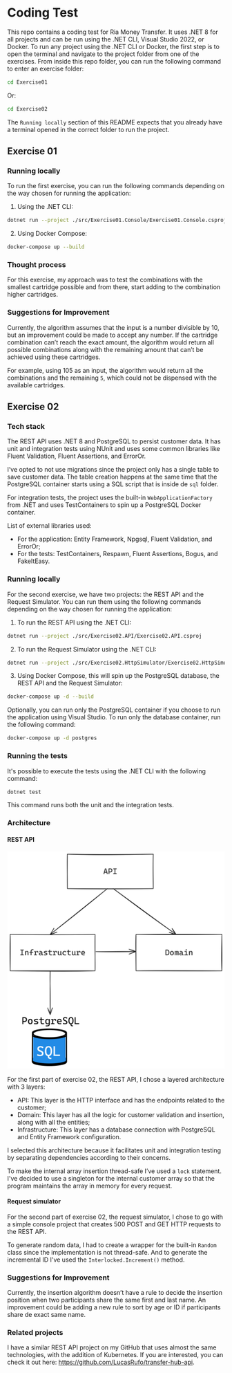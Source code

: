 # Coding Test

This repo contains a coding test for Ria Money Transfer. It uses .NET 8 for all projects and can be run using the .NET CLI, Visual Studio 2022, or Docker. To run any project using the .NET CLI or Docker, the first step is to open the terminal and navigate to the project folder from one of the exercises. From inside this repo folder, you can run the following command to enter an exercise folder:

```bash
cd Exercise01
```

Or:

```bash
cd Exercise02
```

The `Running locally` section of this README expects that you already have a terminal opened in the correct folder to run the project.

## Exercise 01

### Running locally

To run the first exercise, you can run the following commands depending on the way chosen for running the application:

1. Using the .NET CLI:

```bash
dotnet run --project ./src/Exercise01.Console/Exercise01.Console.csproj
```

2. Using Docker Compose:

```bash
docker-compose up --build
```

### Thought process

For this exercise, my approach was to test the combinations with the smallest cartridge possible and from there, start adding to the combination higher cartridges. 

### Suggestions for Improvement

Currently, the algorithm assumes that the input is a number divisible by 10, but an improvement could be made to accept any number. If the cartridge combination can’t reach the exact amount, the algorithm would return all possible combinations along with the remaining amount that can’t be achieved using these cartridges.

For example, using 105 as an input, the algorithm would return all the combinations and the remaining `5`, which could not be dispensed with the available cartridges.

## Exercise 02

### Tech stack

The REST API uses .NET 8 and PostgreSQL to persist customer data. It has unit and integration tests using NUnit and uses some common libraries like Fluent Validation, Fluent Assertions, and ErrorOr.

I’ve opted to not use migrations since the project only has a single table to save customer data. The table creation happens at the same time that the PostgreSQL container starts using a SQL script that is inside de `sql` folder.

For integration tests, the project uses the built-in `WebApplicationFactory` from .NET and uses TestContainers to spin up a PostgreSQL Docker container.

List of external libraries used:

- For the application: Entity Framework, Npgsql, Fluent Validation, and ErrorOr;
- For the tests: TestContainers, Respawn, Fluent Assertions, Bogus, and FakeItEasy.

### Running locally

For the second exercise, we have two projects: the REST API and the Request Simulator. You can run them using the following commands depending on the way chosen for running the application:

1. To run the REST API using the .NET CLI:

```bash
dotnet run --project ./src/Exercise02.API/Exercise02.API.csproj
```

2. To run the Request Simulator using the .NET CLI:

```bash
dotnet run --project ./src/Exercise02.HttpSimulator/Exercise02.HttpSimulator.csproj
```

3. Using Docker Compose, this will spin up the PostgreSQL database, the REST API and the Request Simulator:

```bash
docker-compose up -d --build
```

Optionally, you can run only the PostgreSQL container if you choose to run the application using Visual Studio. To run only the database container, run the following command:

```bash
docker-compose up -d postgres
```

### Running the tests

It's possible to execute the tests using the .NET CLI with the following command:

```bash
dotnet test
```

This command runs both the unit and the integration tests.

### Architecture

#### REST API

![Architecture diagram](./images/architecture-diagram-exercise-02.png)

For the first part of exercise 02, the REST API, I chose a layered architecture with 3 layers:

- API: This layer is the HTTP interface and has the endpoints related to the customer;
- Domain: This layer has all the logic for customer validation and insertion, along with all the entities;
- Infrastructure:  This layer has a database connection with PostgreSQL and Entity Framework configuration.

I selected this architecture because it facilitates unit and integration testing by separating dependencies according to their concerns.

To make the internal array insertion thread-safe I’ve used a `lock` statement. I've decided to use a singleton for the internal customer array so that the program maintains the array in memory for every request.

#### Request simulator

For the second part of exercise 02, the request simulator, I chose to go with a simple console project that creates 500 POST and GET HTTP requests to the REST API. 

To generate random data, I had to create a wrapper for the built-in `Random` class since the implementation is not thread-safe. And to generate the incremental ID I've used the `Interlocked.Increment()` method.

### Suggestions for Improvement

Currently, the insertion algorithm doesn’t have a rule to decide the insertion position when two participants share the same first and last name. An improvement could be adding a new rule to sort by age or ID if participants share de exact same name.

### Related projects

I have a similar REST API project on my GitHub that uses almost the same technologies, with the addition of Kubernetes. If you are interested, you can check it out here: https://github.com/LucasRufo/transfer-hub-api.